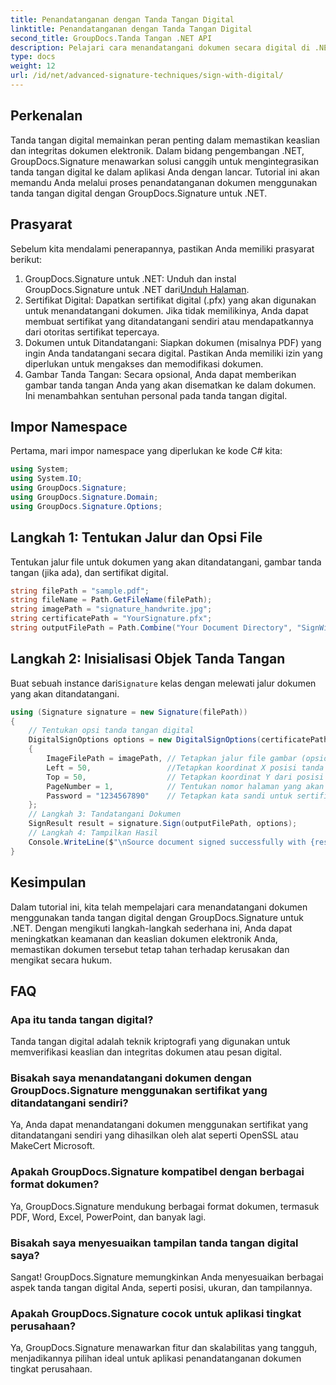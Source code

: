 ```yaml
---
title: Penandatanganan dengan Tanda Tangan Digital
linktitle: Penandatanganan dengan Tanda Tangan Digital
second_title: GroupDocs.Tanda Tangan .NET API
description: Pelajari cara menandatangani dokumen secara digital di .NET menggunakan GroupDocs.Signature. Tingkatkan keamanan dan keaslian dengan tutorial komprehensif ini.
type: docs
weight: 12
url: /id/net/advanced-signature-techniques/sign-with-digital/
---
```

## Perkenalan
Tanda tangan digital memainkan peran penting dalam memastikan keaslian dan integritas dokumen elektronik. Dalam bidang pengembangan .NET, GroupDocs.Signature menawarkan solusi canggih untuk mengintegrasikan tanda tangan digital ke dalam aplikasi Anda dengan lancar. Tutorial ini akan memandu Anda melalui proses penandatanganan dokumen menggunakan tanda tangan digital dengan GroupDocs.Signature untuk .NET.
## Prasyarat
Sebelum kita mendalami penerapannya, pastikan Anda memiliki prasyarat berikut:
1.  GroupDocs.Signature untuk .NET: Unduh dan instal GroupDocs.Signature untuk .NET dari[Unduh Halaman](https://releases.groupdocs.com/signature/net/).
2. Sertifikat Digital: Dapatkan sertifikat digital (.pfx) yang akan digunakan untuk menandatangani dokumen. Jika tidak memilikinya, Anda dapat membuat sertifikat yang ditandatangani sendiri atau mendapatkannya dari otoritas sertifikat tepercaya.
3. Dokumen untuk Ditandatangani: Siapkan dokumen (misalnya PDF) yang ingin Anda tandatangani secara digital. Pastikan Anda memiliki izin yang diperlukan untuk mengakses dan memodifikasi dokumen.
4. Gambar Tanda Tangan: Secara opsional, Anda dapat memberikan gambar tanda tangan Anda yang akan disematkan ke dalam dokumen. Ini menambahkan sentuhan personal pada tanda tangan digital.

## Impor Namespace
Pertama, mari impor namespace yang diperlukan ke kode C# kita:
```csharp
using System;
using System.IO;
using GroupDocs.Signature;
using GroupDocs.Signature.Domain;
using GroupDocs.Signature.Options;
```
## Langkah 1: Tentukan Jalur dan Opsi File
Tentukan jalur file untuk dokumen yang akan ditandatangani, gambar tanda tangan (jika ada), dan sertifikat digital.
```csharp
string filePath = "sample.pdf";
string fileName = Path.GetFileName(filePath);
string imagePath = "signature_handwrite.jpg";
string certificatePath = "YourSignature.pfx";
string outputFilePath = Path.Combine("Your Document Directory", "SignWithDigital", fileName);
```
## Langkah 2: Inisialisasi Objek Tanda Tangan
 Buat sebuah instance dari`Signature` kelas dengan melewati jalur dokumen yang akan ditandatangani.
```csharp
using (Signature signature = new Signature(filePath))
{
    // Tentukan opsi tanda tangan digital
    DigitalSignOptions options = new DigitalSignOptions(certificatePath)
    {
        ImageFilePath = imagePath, // Tetapkan jalur file gambar (opsional)
        Left = 50,                 //Tetapkan koordinat X posisi tanda tangan
        Top = 50,                  // Tetapkan koordinat Y dari posisi tanda tangan
        PageNumber = 1,            // Tentukan nomor halaman yang akan ditandatangani
        Password = "1234567890"    // Tetapkan kata sandi untuk sertifikat (jika diperlukan)
    };
    // Langkah 3: Tandatangani Dokumen
    SignResult result = signature.Sign(outputFilePath, options);
    // Langkah 4: Tampilkan Hasil
    Console.WriteLine($"\nSource document signed successfully with {result.Succeeded.Count} signature(s).\nFile saved at {outputFilePath}.");
}
```

## Kesimpulan
Dalam tutorial ini, kita telah mempelajari cara menandatangani dokumen menggunakan tanda tangan digital dengan GroupDocs.Signature untuk .NET. Dengan mengikuti langkah-langkah sederhana ini, Anda dapat meningkatkan keamanan dan keaslian dokumen elektronik Anda, memastikan dokumen tersebut tetap tahan terhadap kerusakan dan mengikat secara hukum.
## FAQ
### Apa itu tanda tangan digital?
Tanda tangan digital adalah teknik kriptografi yang digunakan untuk memverifikasi keaslian dan integritas dokumen atau pesan digital.
### Bisakah saya menandatangani dokumen dengan GroupDocs.Signature menggunakan sertifikat yang ditandatangani sendiri?
Ya, Anda dapat menandatangani dokumen menggunakan sertifikat yang ditandatangani sendiri yang dihasilkan oleh alat seperti OpenSSL atau MakeCert Microsoft.
### Apakah GroupDocs.Signature kompatibel dengan berbagai format dokumen?
Ya, GroupDocs.Signature mendukung berbagai format dokumen, termasuk PDF, Word, Excel, PowerPoint, dan banyak lagi.
### Bisakah saya menyesuaikan tampilan tanda tangan digital saya?
Sangat! GroupDocs.Signature memungkinkan Anda menyesuaikan berbagai aspek tanda tangan digital Anda, seperti posisi, ukuran, dan tampilannya.
### Apakah GroupDocs.Signature cocok untuk aplikasi tingkat perusahaan?
Ya, GroupDocs.Signature menawarkan fitur dan skalabilitas yang tangguh, menjadikannya pilihan ideal untuk aplikasi penandatanganan dokumen tingkat perusahaan.